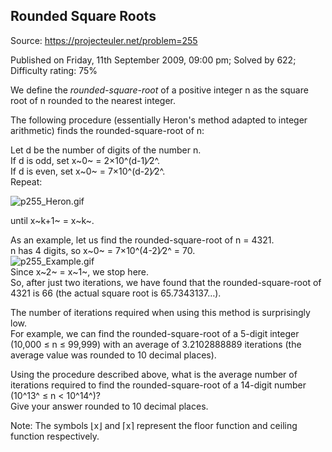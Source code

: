 Rounded Square Roots
--------------------

Source: https://projecteuler.net/problem=255

Published on Friday, 11th September 2009, 09:00 pm; Solved by 622;
Difficulty rating: 75%

We define the *rounded-square-root* of a positive integer n as the
square root of n rounded to the nearest integer.

The following procedure (essentially Heron's method adapted to integer
arithmetic) finds the rounded-square-root of n:

Let d be the number of digits of the number n.\
 If d is odd, set x~0~ = 2×10^(d-1)⁄2^.\
 If d is even, set x~0~ = 7×10^(d-2)⁄2^.\
 Repeat:

![p255\_Heron.gif](project/images/p255_Heron.gif)

until x~k+1~ = x~k~.

As an example, let us find the rounded-square-root of n = 4321.\
n has 4 digits, so x~0~ = 7×10^(4-2)⁄2^ = 70.\
![p255\_Example.gif](project/images/p255_Example.gif)\
 Since x~2~ = x~1~, we stop here.\
 So, after just two iterations, we have found that the
rounded-square-root of 4321 is 66 (the actual square root is
65.7343137…).

The number of iterations required when using this method is surprisingly
low.\
 For example, we can find the rounded-square-root of a 5-digit integer
(10,000 ≤ n ≤ 99,999) with an average of 3.2102888889 iterations (the
average value was rounded to 10 decimal places).

Using the procedure described above, what is the average number of
iterations required to find the rounded-square-root of a 14-digit number
(10^13^ ≤ n \< 10^14^)?\
 Give your answer rounded to 10 decimal places.

Note: The symbols ⌊x⌋ and ⌈x⌉ represent the floor function and ceiling
function respectively.
